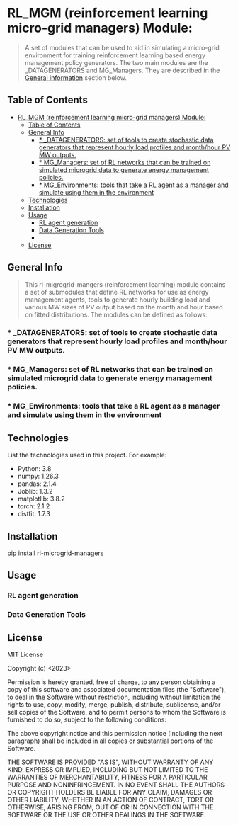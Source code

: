 # RL_MGM (reinforcement learning micro-grid managers) Module:
> A set of modules that can be used to aid in simulating a micro-grid environment for training reinforcement learning based energy management policy generators. The two main modules are the _DATAGENERATORS and MG_Managers. They are described in the [General information](#general-info) section below.

## Table of Contents
- [RL\_MGM (reinforcement learning micro-grid managers) Module:](#rl_mgm-reinforcement-learning-micro-grid-managers-module)
  - [Table of Contents](#table-of-contents)
  - [General Info](#general-info)
    - [\* \_DATAGENERATORS: set of tools to create stochastic data generators that represent hourly load profiles and month/hour PV MW outputs.](#-_datagenerators-set-of-tools-to-create-stochastic-data-generators-that-represent-hourly-load-profiles-and-monthhour-pv-mw-outputs)
    - [\* MG\_Managers: set of RL networks that can be trained on simulated microgrid data to generate energy management policies.](#-mg_managers-set-of-rl-networks-that-can-be-trained-on-simulated-microgrid-data-to-generate-energy-management-policies)
    - [\* MG\_Environments: tools that take a RL agent as a manager and simulate using them in the environment](#-mg_environments-tools-that-take-a-rl-agent-as-a-manager-and-simulate-using-them-in-the-environment)
  - [Technologies](#technologies)
  - [Installation](#installation)
  - [Usage](#usage)
    - [RL agent generation](#rl-agent-generation)
    - [Data Generation Tools](#data-generation-tools)
    - [](#)
  - [License](#license)

## General Info
> This rl-migrogrid-mangers (reinforcement learning) module contains a set of submodules that define RL networks for use as energy management agents, tools to generate hourly building load and various MW sizes of PV output based on the month and hour based on fitted distributions. The modules can be defined as follows:
### * _DATAGENERATORS: set of tools to create stochastic data generators that represent hourly load profiles and month/hour PV MW outputs. 
### * MG_Managers: set of RL networks that can be trained on simulated microgrid data to generate energy management policies.

### * MG_Environments: tools that take a RL agent as a manager and simulate using them in the environment

## Technologies
List the technologies used in this project. For example:
* Python: 3.8
* numpy: 1.26.3
* pandas: 2.1.4
* Joblib: 1.3.2
* matplotlib: 3.8.2
* torch: 2.1.2
* distfit: 1.7.3

## Installation
pip install rl-microgrid-managers

## Usage
### RL agent generation
### Data Generation Tools
### 



## License
MIT License

Copyright (c) <2023> <copyright holders>

Permission is hereby granted, free of charge, to any person obtaining a copy of this software and associated documentation files (the "Software"), to deal in the Software without restriction, including without limitation the rights to use, copy, modify, merge, publish, distribute, sublicense, and/or sell copies of the Software, and to permit persons to whom the Software is furnished to do so, subject to the following conditions:

The above copyright notice and this permission notice (including the next paragraph) shall be included in all copies or substantial portions of the Software.

THE SOFTWARE IS PROVIDED "AS IS", WITHOUT WARRANTY OF ANY KIND, EXPRESS OR IMPLIED, INCLUDING BUT NOT LIMITED TO THE WARRANTIES OF MERCHANTABILITY, FITNESS FOR A PARTICULAR PURPOSE AND NONINFRINGEMENT. IN NO EVENT SHALL THE AUTHORS OR COPYRIGHT HOLDERS BE LIABLE FOR ANY CLAIM, DAMAGES OR OTHER LIABILITY, WHETHER IN AN ACTION OF CONTRACT, TORT OR OTHERWISE, ARISING FROM, OUT OF OR IN CONNECTION WITH THE SOFTWARE OR THE USE OR OTHER DEALINGS IN THE SOFTWARE.